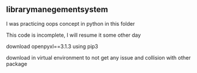 ## librarymanegementsystem 

I was practicing oops concept in python in this folder

This code is incomplete, I will resume it some other day 

download openpyxl==3.1.3 using pip3 

download in virtual environment to not get any issue and collision with other package 

